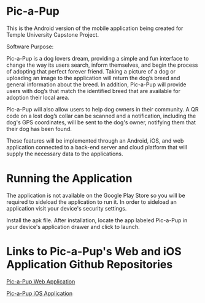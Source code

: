 # Pic-a-Pup

This is the Android version of the mobile application being created for Temple University Capstone Project.

Software Purpose:

Pic-a-Pup is a dog lovers dream, providing a simple and fun interface to change the way its users search, inform themselves, and begin the process of adopting that perfect forever friend. Taking a picture of a dog or uploading an image to the application will return the dog’s breed and general information about the breed. In addition, Pic-a-Pup will provide users with dog’s that match the identified breed that are available for adoption their local area.

Pic-a-Pup will also allow users to help dog owners in their community. A QR code on a lost dog’s collar can be scanned and a notification, including the dog's GPS coordinates, will be sent to the dog's owner, notifying them that their dog has been found.

These features will be implemented through an Android, iOS, and web application connected to a back-end server and cloud platform that will supply the necessary data to the applications.

# Running the Application

The application is not available on the Google Play Store so you will be required to sideload the application to run it.  In order to sideload an application visit your device's security settings.

Install the apk file. After installation, locate the app labeled Pic-a-Pup in your device's application drawer and click to launch.

# Links to Pic-a-Pup's Web and iOS Application Github Repositories

<a href="https://github.com/drwitteck/Pic-a-Pup">Pic-a-Pup Web Application</a>

<a href="https://github.com/illphil610/Pic.a.Pup">Pic-a-Pup iOS Application</a>
